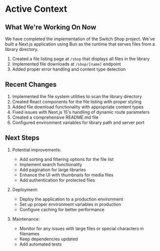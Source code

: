 # Active Context

## What We're Working On Now

We have completed the implementation of the Switch Shop project. We've built a Next.js application using Bun as the runtime that serves files from a library directory.

1. Created a file listing page at `/shop` that displays all files in the library
2. Implemented file downloads at `/shop/[name]` endpoint
3. Added proper error handling and content type detection

## Recent Changes

1. Implemented the file system utilities to scan the library directory
2. Created React components for the file listing with proper styling
3. Added file download functionality with appropriate content types
4. Fixed issues with Next.js 15's handling of dynamic route parameters
5. Created a comprehensive README.md file
6. Configured environment variables for library path and server port

## Next Steps

1. Potential improvements:
   - Add sorting and filtering options for the file list
   - Implement search functionality
   - Add pagination for large libraries
   - Enhance the UI with thumbnails for media files
   - Add authentication for protected files

2. Deployment:
   - Deploy the application to a production environment
   - Set up proper environment variables in production
   - Configure caching for better performance

3. Maintenance:
   - Monitor for any issues with large files or special characters in filenames
   - Keep dependencies updated
   - Add automated tests
